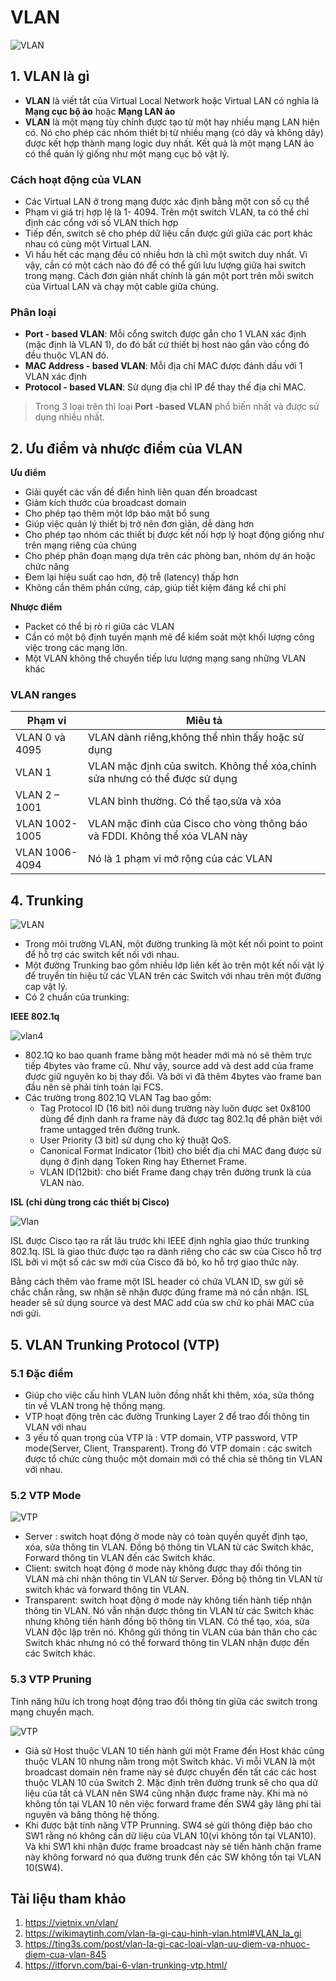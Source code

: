 # **VLAN**

![VLAN](img/VLAN(1).png)

## **1. VLAN là gì**

- **VLAN** là viết tắt của Virtual Local Network hoặc Virtual LAN có nghĩa là **Mạng cục bộ ảo** hoặc **Mạng LAN ảo**
- **VLAN** là một mạng tùy chỉnh được tạo từ một hay nhiều mạng LAN hiện có. Nó cho phép các nhóm thiết bị từ nhiều mạng (có dây và không dây) được kết hợp thành mạng logic duy nhất. Kết quả là một mạng LAN ảo có thể quản lý giống như một mạng cục bộ vật lý.
  
### **Cách hoạt động của VLAN**

- Các Virtual LAN ở trong mạng được xác định bằng một con số cụ thể
- Phạm vi giá trị hợp lệ là 1- 4094. Trên một switch VLAN, ta có thể chỉ định các cổng với số VLAN thích hợp
- Tiếp đến, switch sẽ cho phép dữ liệu cần được gửi giữa các port khác nhau có cùng một Virtual LAN.
- Vì hầu hết các mạng đều có nhiều hơn là chỉ một switch duy nhất. Vì vậy, cần có một cách nào đó để có thể gửi lưu lượng giữa hai switch trong mạng. Cách đơn giản nhất chính là gán một port trên mỗi switch của Virtual LAN và chạy một cable giữa chúng.

### **Phân loại**
- **Port - based VLAN**: Mỗi cổng switch được gắn cho 1 VLAN xác định (mặc định là VLAN 1), do đó bất cứ thiết bị host nào gắn vào cổng đó đều thuộc VLAN đó.
- **MAC Address - based VLAN**: Mỗi địa chỉ MAC được đánh dấu với 1 VLAN xác định
- **Protocol - based VLAN**: Sử dụng địa chỉ IP để thay thế địa chỉ MAC.

> Trong 3 loại trên thì loại **Port -based VLAN** phổ biến nhất và được sử dụng nhiều nhất.

## **2. Ưu điểm và nhược điểm của VLAN**



**Ưu điểm**
- Giải quyết các vấn đề điển hình liên quan đến broadcast
- Giảm kích thước của broadcast domain
- Cho phép tạo thêm một lớp bảo mật bổ sung
- Giúp việc quản lý thiết bị trở nên đơn giản, dễ dàng hơn
- Cho phép tạo nhóm các thiết bị được kết nối hợp lý hoạt động giống như trên mạng riêng của chúng
- Cho phép phân đoạn mạng dựa trên các phòng ban, nhóm dự án hoặc chức năng
- Đem lại hiệu suất cao hơn, độ trễ (latency) thấp hơn
- Không cần thêm phần cứng, cáp, giúp tiết kiệm đáng kể chi phí

**Nhược điểm**
- Packet có thể bị rò rỉ giữa các VLAN
- Cần có một bộ định tuyến mạnh mẽ để kiểm soát một khối lượng công việc trong các mạng lớn.
- Một VLAN không thể chuyển tiếp lưu lượng mạng sang những VLAN khác

### **VLAN ranges**

Phạm vi|Miêu tả
---|---
VLAN 0 và 4095|VLAN dành riêng,không thể nhìn thấy hoặc sử dụng
VLAN 1|VLAN mặc định của switch. Không thể xóa,chỉnh sửa nhưng có thể được sử dụng
VLAN 2 – 1001|VLAN bình thường. Có thể tạo,sửa và xóa
VLAN 1002-1005|VLAN mặc đinh của Cisco cho vòng thông báo và FDDI. Không thể xóa VLAN này
VLAN 1006-4094|Nó là 1 phạm vi mở rộng của các VLAN

## **4. Trunking**

![VLAN](img/VLAN(3).png)

- Trong môi trường VLAN, một đường trunking là một kết nối point to point để hỗ trợ các switch kết nối với nhau.
- Một đường Trunking bao gồm nhiều lớp liên kết ảo trên một kết nối vật lý để truyền tín hiệu từ các VLAN trên các Switch với nhau trên một đường cap vật lý.
- Có 2 chuẩn của trunking:

**IEEE 802.1q**

![vlan4](img/VLAN(4).png)

- 802.1Q ko bao quanh frame bằng một header mới mà nó sẽ thêm trực tiếp 4bytes vào frame cũ. Như vậy, source add và dest add của frame được giữ nguyên ko bị thay đổi. Và bởi vì đã thêm 4bytes vào frame ban đầu nên sẽ phải tính toán lại FCS.
- Các trường trong 802.1Q VLAN Tag bao gồm:
    - Tag Protocol ID (16 bit) nôi dung trường này luôn được set 0x8100 dùng để định danh ra frame này đã được tag 802.1q để phân biệt với frame untagged trên đường trunk.
    - User Priority (3 bit) sử dụng cho kỹ thuật QoS.
    - Canonical Format Indicator (1bit) cho biết địa chỉ MAC đang được sử dụng ở định dạng Token Ring hay Ethernet Frame.
    - VLAN ID(12bit): cho biết Frame đang chạy trên đường trunk là của VLAN nào.

**ISL (chỉ dùng trong các thiết bị Cisco)**
    
![Vlan](img/VLAN(5).png)

ISL được Cisco tạo ra rất lâu trước khi IEEE định nghĩa giao thức trunking 802.1q. ISL là giao thức được tạo ra dành riêng cho các sw của Cisco hỗ trợ ISL bởi vì một số các sw mới của Cisco đã bỏ, ko hỗ trợ giao thức này.

Bằng cách thêm vào frame một ISL header có chứa VLAN ID, sw gửi sẽ chắc chắn rằng, sw nhận sẽ nhận được đúng frame mà nó cần nhận. ISL header sẽ sử dụng source và dest MAC add của sw chứ ko phải MAC của nơi gửi.

## **5. VLAN Trunking Protocol (VTP)**
### **5.1 Đặc điểm**

- Giúp cho việc cấu hình VLAN luôn đồng nhất khi thêm, xóa, sửa thông tin về VLAN trong hệ thống mạng.
- VTP hoạt động trên các đường Trunking Layer 2 để trao đổi thông tin VLAN với nhau
- 3 yếu tố quan trọng của VTP là : VTP domain, VTP password, VTP mode(Server, Client, Transparent). Trong đó VTP domain : các switch được tổ chức cùng thuộc một domain mới có thể chia sẻ thông tin VLAN với nhau.

### **5.2 VTP Mode**

![VTP](img/VTP(1).png)

- Server : switch hoạt động ở mode này có toàn quyền quyết định tạo, xóa, sửa thông tin VLAN. Đồng bộ thông tin VLAN từ các Switch khác, Forward thông tin VLAN đến các Switch khác.
- Client: switch hoạt động ở mode này không được thay đổi thông tin VLAN mà chỉ nhận thông tin VLAN từ Server. Đồng bộ thông tin VLAN từ switch khác và forward thông tin VLAN.
-  Transparent: switch hoạt động ở mode này không tiến hành tiếp nhận thông tin VLAN. Nó vẫn nhận được thông tin VLAN từ các Switch khác nhưng không tiến hành đồng bộ thông tin VLAN. Có thể tạo, xóa, sửa VLAN độc lập trên nó. Không gửi thông tin VLAN của bản thân cho các Switch khác nhưng nó có thể forward thông tin VLAN nhận được đến các Switch khác.

### **5.3 VTP Pruning**
 Tính năng hữu ích trong hoạt động trao đổi thông tin giữa các switch trong mạng chuyển mạch.

![VTP](img/VTP(2).png)

- Giả sử Host thuộc VLAN 10 tiến hành gửi một Frame đến Host khác cũng thuộc VLAN 10 nhưng nằm trong một Switch khác. Vì mỗi VLAN là một broadcast domain nên frame này sẻ được chuyển đến tất các các host thuộc VLAN 10 của Switch 2. Mặc định trên đường trunk sẽ cho qua dữ liệu của tất cả VLAN nên SW4 cũng nhận được frame này. Khi mà nó không tồn tại VLAN 10 nên việc forward frame đến SW4 gây lãng phí tài nguyên và băng thông hệ thống.
- Khi được bật tính năng VTP Prunning. SW4 sẻ gửi thông điệp báo cho SW1 rằng nó không cần dữ liệu của VLAN 10(vì không tồn  tại VLAN10). Và khi SW1 khi nhận được frame broadcast này sẻ tiến hành chặn frame này không forward nó qua đường trunk đến các SW không tồn tại VLAN 10(SW4).


## **Tài liệu tham khảo**
1. https://vietnix.vn/vlan/
2. https://wikimaytinh.com/vlan-la-gi-cau-hinh-vlan.html#VLAN_la_gi
3. https://ting3s.com/post/vlan-la-gi-cac-loai-vlan-uu-diem-va-nhuoc-diem-cua-vlan-845
4. https://itforvn.com/bai-6-vlan-trunking-vtp.html/